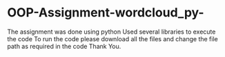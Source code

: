 # OOP-Assignment-wordcloud_py-
The assignment was done using python 
Used several libraries to execute the code
To run the code please download all the files and change the file path as required in the code
Thank You.
